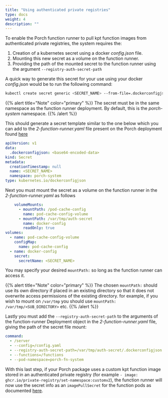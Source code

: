```yaml
---
title: "Using authenticated private registries"
type: docs
weight: 4
description: ""
---
```


To enable the Porch function runner to pull kpt function images from authenticated private registries, the system requires the:

1. Creation of a kubernetes secret using a docker *config.json* file.
2. Mounting this new secret as a volume on the function runner.
3. Providing the path of the mounted secret to the function runner using the argument `--registry-auth-secret-path`

 A quick way to generate this secret for your use using your docker *config.json* would be to run the following command:

```bash
kubectl create secret generic <SECRET_NAME> --from-file=.dockerconfigjson=/path/to/your/config.json --type=kubernetes.io/dockerconfigjson --dry-run=client -o yaml -n porch-system
```

{{% alert title="Note" color="primary" %}}
The secret must be in the same namespace as the function runner deployment. By default, this is the *porch-system* namespace.
{{% /alert %}}

This should generate a secret template similar to the one below which you can add to the *2-function-runner.yaml* file present on the Porch deployment found [here](https://github.com/nephio-project/catalog/tree/main/nephio/core/porch)

```yaml
apiVersion: v1
data:
  .dockerconfigjson: <base64-encoded-data>
kind: Secret
metadata:
  creationTimestamp: null
  name: <SECRET_NAME>
  namespace: porch-system
type: kubernetes.io/dockerconfigjson
```

Next you must mount the secret as a volume on the function runner in the *2-function-runner.yaml* as follows

```yaml
    volumeMounts:
      - mountPath: /pod-cache-config
        name: pod-cache-config-volume
      - mountPath: /var/tmp/auth-secret
        name: docker-config
        readOnly: true
volumes:
  - name: pod-cache-config-volume
    configMap:
      name: pod-cache-config
  - name: docker-config
    secret:
      secretName: <SECRET_NAME>
```

You may specify your desired `mountPath:` so long as the function runner can access it.

{{% alert title="Note" color="primary" %}}
The chosen `mountPath:` should use its own directory if placed in an existing directory so that it does not overwrite access permissions of the existing directory. for example, if you wish to mount on `/var/tmp` you should use `mountPath: /var/tmp/<SUB_DIRECTORY>` etc.
{{% /alert %}}

Lastly you must add the `--registry-auth-secret-path` to the arguments of the function-runner Deployment object in the *2-function-runner.yaml* file, giving the path of the secret file mount:

```yaml
command:
  - /server
  - --config=/config.yaml
  - --registry-auth-secret-path=/var/tmp/auth-secret/.dockerconfigjson
  - --functions=/functions
  - --pod-namespace=porch-fn-system
```

With this last step, if your Porch package uses a custom kpt function image stored in an authenticated private registry (for example `- image: ghcr.io/private-registry/set-namespace:customv2`), the function runner will now use the secret info as an `imagePullSecret` for the function pods as documented [here](https://kubernetes.io/docs/tasks/configure-pod-container/pull-image-private-registry/).
